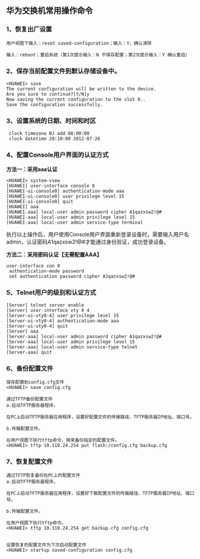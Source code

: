 ## 华为交换机常用操作命令

### 1、恢复出厂设置

```
用户视图下输入：reset saved-configuration；输入：Y，确认清除

输入：reboot；重启系统（第1次提示输入：N 不保存配置；第2次提示输入：Y 确认重启）
```

### 2、保存当前配置文件到默认存储设备中。

```
<HUAWEI> save
The current configuration will be written to the device.                        
Are you sure to continue?[Y/N]y                                                 
Now saving the current configuration to the slot 0..                         
Save the configuration successfully.
```

### 3、设置系统的日期、时间和时区

```
 clock timezone BJ add 08:00:00
 clock datetime 20:10:00 2012-07-26
```

### 4、配置Console用户界面的认证方式 

**方法一：采用aaa认证**

```
<HUAWEI> system-view
[HUAWEI] user-interface console 0
[HUAWEI-ui-console0] authentication-mode aaa
[HUAWEI-ui-console0] user privilege level 15
[HUAWEI-ui-console0] quit
[HUAWEI] aaa
[HUAWEI-aaa] local-user admin password cipher A1qazxsw2!@#
[HUAWEI-aaa] local-user admin privilege level 15
[HUAWEI-aaa] local-user admin service-type terminal
```

执行以上操作后，用户使用Console用户界面重新登录设备时，需要输入用户名admin，认证密码A1qazxsw2!@#才能通过身份验证，成功登录设备。

**方法二：采用密码认证【无需配置AAA】**

```
user-interface con 0
 authentication-mode password
 set authentication password cipher A1qazxsw2!@#
```

### 5、Telnet用户的级别和认证方式

```
[Server] telnet server enable
[Server] user-interface vty 0 4
[Server-ui-vty0-4] user privilege level 15
[Server-ui-vty0-4] authentication-mode aaa
[Server-ui-vty0-4] quit
[Server] aaa
[Server-aaa] local-user admin password cipher A1qazxsw2!@#
[Server-aaa] local-user admin privilege level 15
[Server-aaa] local-user admin service-type telnet
[Server-aaa] quit
```

### 6、备份配置文件

```
保存配置到config.cfg文件 
<HUAWEI> save config.cfg

通过TFTP备份配置文件
a.启动TFTP服务器程序。 

在PC上启动TFTP服务器应用程序，设置好配置文件的传输路径、TFTP服务器IP地址、端口号。

b.传输配置文件。 

在用户视图下执行tftp命令，用来备份指定的配置文件。
<HUAWEI> tftp 10.110.24.254 put flash:/config.cfg backup.cfg
```

### 7、恢复配置文件

```
通过TFTP恢复备份在PC上的配置文件 
a.启动TFTP服务器程序。 

在PC上启动TFTP服务器应用程序，设置好下载配置文件的传输路径、TFTP服务器IP地址、端口号。

b.传输配置文件。 

在用户视图下执行tftp命令。
<HUAWEI> tftp 10.110.24.254 get backup.cfg config.cfg


设置恢复的配置文件为下次启动配置文件 
<HUAWEI> startup saved-configuration config.cfg
```